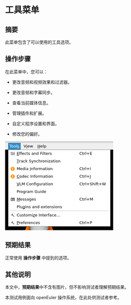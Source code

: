 # 工具菜单

## 摘要

此菜单包含了可以使用的工具选项。

## 操作步骤

在此菜单中，您可以：

- 更改音频和视频效果和过滤器。

- 更改音频和字幕同步。

- 查看当前媒体信息。

- 管理插件和扩展。

- 自定义程序设置和界面。

- 修改您的偏好。

![工具菜单](./img/工具菜单.png)

## 预期结果

正常使用 **操作步骤** 中提到的选项。

## 其他说明

本文中，**预期结果**中不含有图片，但不影响测试者理解预期结果。

本测试用例面向 openEuler 操作系统，在此处供测试者参考。
